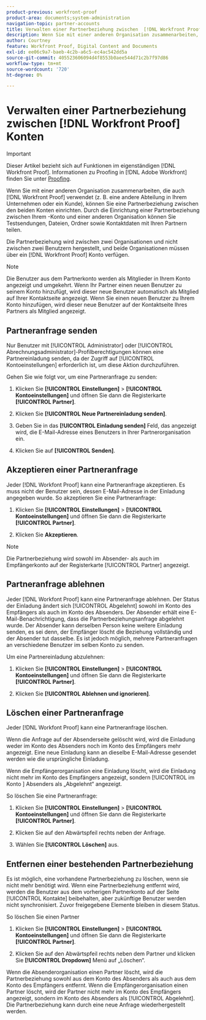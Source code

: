 ```yaml
---
product-previous: workfront-proof
product-area: documents;system-administration
navigation-topic: partner-accounts
title: Verwalten einer Partnerbeziehung zwischen  [!DNL Workfront Proof]  Konten
description: Wenn Sie mit einer anderen Organisation zusammenarbeiten, die auch eine  [!DNL Workfront Proof]  verwendet (z. B. eine andere Abteilung in Ihrem Unternehmen oder ein Kunde), können Sie eine Partnerbeziehung zwischen den beiden Konten einrichten. Durch die Einrichtung einer Partnerbeziehung zwischen Ihrem -Konto und einer anderen Organisation können Sie Testsendungen, Dateien, Ordner sowie Kontaktdaten mit Ihren Partnern teilen.
author: Courtney
feature: Workfront Proof, Digital Content and Documents
exl-id: ee06c9a7-baeb-4c2b-a6c5-ec4ac542dd5a
source-git-commit: 405523606094d4f8553b0aee544d71c2b7f97d86
workflow-type: tm+mt
source-wordcount: '720'
ht-degree: 0%

---
```


# Verwalten einer Partnerbeziehung zwischen [!DNL Workfront Proof] Konten

>[!IMPORTANT]
>
>Dieser Artikel bezieht sich auf Funktionen im eigenständigen [!DNL Workfront Proof]. Informationen zu Proofing in [!DNL Adobe Workfront] finden Sie unter [Proofing](../../../review-and-approve-work/proofing/proofing.md).

Wenn Sie mit einer anderen Organisation zusammenarbeiten, die auch [!DNL Workfront Proof] verwendet (z. B. eine andere Abteilung in Ihrem Unternehmen oder ein Kunde), können Sie eine Partnerbeziehung zwischen den beiden Konten einrichten. Durch die Einrichtung einer Partnerbeziehung zwischen Ihrem -Konto und einer anderen Organisation können Sie Testsendungen, Dateien, Ordner sowie Kontaktdaten mit Ihren Partnern teilen.

Die Partnerbeziehung wird zwischen zwei Organisationen und nicht zwischen zwei Benutzern hergestellt, und beide Organisationen müssen über ein [!DNL Workfront Proof] Konto verfügen.

>[!NOTE]
>
>Die Benutzer aus dem Partnerkonto werden als Mitglieder in Ihrem Konto angezeigt und umgekehrt. Wenn Ihr Partner einen neuen Benutzer zu seinem Konto hinzufügt, wird dieser neue Benutzer automatisch als Mitglied auf Ihrer Kontaktseite angezeigt. Wenn Sie einen neuen Benutzer zu Ihrem Konto hinzufügen, wird dieser neue Benutzer auf der Kontaktseite Ihres Partners als Mitglied angezeigt.

## Partneranfrage senden

Nur Benutzer mit [!UICONTROL Administrator] oder [!UICONTROL Abrechnungsadministrator]-Profilberechtigungen können eine Partnereinladung senden, da der Zugriff auf [!UICONTROL Kontoeinstellungen] erforderlich ist, um diese Aktion durchzuführen.

Gehen Sie wie folgt vor, um eine Partneranfrage zu senden:

1. Klicken Sie **[!UICONTROL Einstellungen]** > **[!UICONTROL Kontoeinstellungen]** und öffnen Sie dann die Registerkarte **[!UICONTROL Partner]**.

1. Klicken Sie **[!UICONTROL Neue Partnereinladung senden]**.
1. Geben Sie in das **[!UICONTROL Einladung senden]** Feld, das angezeigt wird, die E-Mail-Adresse eines Benutzers in Ihrer Partnerorganisation ein.
1. Klicken Sie auf **[!UICONTROL Senden]**.

## Akzeptieren einer Partneranfrage

Jeder [!DNL Workfont Proof] kann eine Partneranfrage akzeptieren. Es muss nicht der Benutzer sein, dessen E-Mail-Adresse in der Einladung angegeben wurde. So akzeptieren Sie eine Partneranfrage:

1. Klicken Sie **[!UICONTROL Einstellungen]** > **[!UICONTROL Kontoeinstellungen]** und öffnen Sie dann die Registerkarte **[!UICONTROL Partner]**.

1. Klicken Sie **Akzeptieren**.**&#x200B;**

>[!NOTE]
>
>Die Partnerbeziehung wird sowohl im Absender- als auch im Empfängerkonto auf der Registerkarte [!UICONTROL Partner] angezeigt.

## Partneranfrage ablehnen

Jeder [!DNL Workfont Proof] kann eine Partneranfrage ablehnen. Der Status der Einladung ändert sich [!UICONTROL Abgelehnt] sowohl im Konto des Empfängers als auch im Konto des Absenders. Der Absender erhält eine E-Mail-Benachrichtigung, dass die Partnerbeziehungsanfrage abgelehnt wurde. Der Absender kann derselben Person keine weitere Einladung senden, es sei denn, der Empfänger löscht die Beziehung vollständig und der Absender tut dasselbe. Es ist jedoch möglich, mehrere Partneranfragen an verschiedene Benutzer im selben Konto zu senden.

Um eine Partnereinladung abzulehnen:

1. Klicken Sie **[!UICONTROL Einstellungen]** > **[!UICONTROL Kontoeinstellungen]** und öffnen Sie dann die Registerkarte **[!UICONTROL Partner]**.

1. Klicken Sie **[!UICONTROL Ablehnen und ignorieren]**.

## Löschen einer Partneranfrage

Jeder [!DNL Workfont Proof] kann eine Partneranfrage löschen.

Wenn die Anfrage auf der Absenderseite gelöscht wird, wird die Einladung weder im Konto des Absenders noch im Konto des Empfängers mehr angezeigt. Eine neue Einladung kann an dieselbe E-Mail-Adresse gesendet werden wie die ursprüngliche Einladung.

Wenn die Empfängerorganisation eine Einladung löscht, wird die Einladung nicht mehr im Konto des Empfängers angezeigt, sondern [!UICONTROL  im Konto ] Absenders als „Abgelehnt“ angezeigt.

So löschen Sie eine Partneranfrage:

1. Klicken Sie **[!UICONTROL Einstellungen]** > **[!UICONTROL Kontoeinstellungen]** und öffnen Sie dann die Registerkarte **[!UICONTROL Partner]**.

1. Klicken Sie auf den Abwärtspfeil rechts neben der Anfrage.
1. Wählen Sie **[!UICONTROL Löschen]** aus.

## Entfernen einer bestehenden Partnerbeziehung

Es ist möglich, eine vorhandene Partnerbeziehung zu löschen, wenn sie nicht mehr benötigt wird. Wenn eine Partnerbeziehung entfernt wird, werden die Benutzer aus dem vorherigen Partnerkonto auf der Seite [!UICONTROL Kontakte] beibehalten, aber zukünftige Benutzer werden nicht synchronisiert. Zuvor freigegebene Elemente bleiben in diesem Status.

So löschen Sie einen Partner

1. Klicken Sie **[!UICONTROL Einstellungen]** > **[!UICONTROL Kontoeinstellungen]** und öffnen Sie dann die Registerkarte **[!UICONTROL Partner]**.

1. Klicken Sie auf den Abwärtspfeil rechts neben dem Partner und klicken Sie **[!UICONTROL Dropdown]** Menü auf „Löschen“.

Wenn die Absenderorganisation einen Partner löscht, wird die Partnerbeziehung sowohl aus dem Konto des Absenders als auch aus dem Konto des Empfängers entfernt. Wenn die Empfängerorganisation einen Partner löscht, wird der Partner nicht mehr im Konto des Empfängers angezeigt, sondern im Konto des Absenders als [!UICONTROL Abgelehnt]. Die Partnerbeziehung kann durch eine neue Anfrage wiederhergestellt werden.
